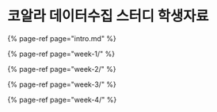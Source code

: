 # 코알라 데이터수집 스터디 학생자료

{% page-ref page="intro.md" %}

{% page-ref page="week-1/" %}

{% page-ref page="week-2/" %}

{% page-ref page="week-3/" %}

{% page-ref page="week-4/" %}



